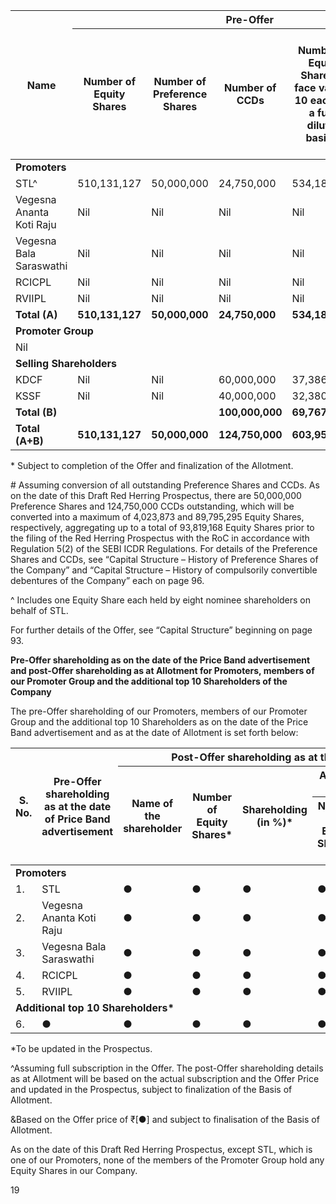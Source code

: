 <table><thead><tr><th rowspan="2">Name</th><th colspan="5">Pre-Offer</th><th colspan="2">Post-Offer*</th></tr><tr><th>Number of Equity Shares</th><th>Number of Preference Shares</th><th>Number of CCDs</th><th>Number of Equity Shares of face value ₹ 10 each (on a fully diluted basis)#</th><th>Percentage of pre-Offer paid-up Equity Share Capital (on a fully diluted basis)# (%)</th><th>Number of Equity Shares</th><th>Percentage of post-Offer paid-up Equity Share capital (%)</th></tr></thead><tbody><tr><td colspan="8"><strong>Promoters</strong></td></tr><tr><td>STL^</td><td>510,131,127</td><td>50,000,000</td><td>24,750,000</td><td>534,182,589</td><td>88.45</td><td>●</td><td>●</td></tr><tr><td>Vegesna Ananta Koti Raju</td><td>Nil</td><td>Nil</td><td>Nil</td><td>Nil</td><td>Nil</td><td>●</td><td>●</td></tr><tr><td>Vegesna Bala Saraswathi</td><td>Nil</td><td>Nil</td><td>Nil</td><td>Nil</td><td>Nil</td><td>●</td><td>●</td></tr><tr><td>RCICPL</td><td>Nil</td><td>Nil</td><td>Nil</td><td>Nil</td><td>Nil</td><td>●</td><td>●</td></tr><tr><td>RVIIPL</td><td>Nil</td><td>Nil</td><td>Nil</td><td>Nil</td><td>Nil</td><td>●</td><td>●</td></tr><tr><td><strong>Total (A)</strong></td><td><strong>510,131,127</strong></td><td><strong>50,000,000</strong></td><td><strong>24,750,000</strong></td><td><strong>534,182,589</strong></td><td><strong>88.45</strong></td><td></td><td></td></tr><tr><td colspan="8"><strong>Promoter Group</strong></td></tr><tr><td colspan="8">Nil</td></tr><tr><td colspan="8"><strong>Selling Shareholders</strong></td></tr><tr><td>KDCF</td><td>Nil</td><td>Nil</td><td>60,000,000</td><td>37,386,997</td><td>6.19</td><td>●</td><td>●</td></tr><tr><td>KSSF</td><td>Nil</td><td>Nil</td><td>40,000,000</td><td>32,380,709</td><td>5.36</td><td>●</td><td>●</td></tr><tr><td><strong>Total (B)</strong></td><td></td><td></td><td><strong>100,000,000</strong></td><td><strong>69,767,706</strong></td><td><strong>11.55</strong></td><td></td><td></td></tr><tr><td><strong>Total (A+B)</strong></td><td><strong>510,131,127</strong></td><td><strong>50,000,000</strong></td><td><strong>124,750,000</strong></td><td><strong>603,950,295</strong></td><td><strong>100.00</strong></td><td></td><td></td></tr></tbody></table>

\* Subject to completion of the Offer and finalization of the Allotment.

\# Assuming conversion of all outstanding Preference Shares and CCDs. As on the date of this Draft Red Herring Prospectus, there are 50,000,000 Preference Shares and 124,750,000 CCDs outstanding, which will be converted into a maximum of 4,023,873 and 89,795,295 Equity Shares, respectively, aggregating up to a total of 93,819,168 Equity Shares prior to the filing of the Red Herring Prospectus with the RoC in accordance with Regulation 5(2) of the SEBI ICDR Regulations. For details of the Preference Shares and CCDs, see “Capital Structure – History of Preference Shares of the Company” and “Capital Structure – History of compulsorily convertible debentures of the Company” each on page 96.

^ Includes one Equity Share each held by eight nominee shareholders on behalf of STL.

For further details of the Offer, see “Capital Structure” beginning on page 93.

**Pre-Offer shareholding as on the date of the Price Band advertisement and post-Offer shareholding as at Allotment for Promoters, members of our Promoter Group and the additional top 10 Shareholders of the Company**

The pre-Offer shareholding of our Promoters, members of our Promoter Group and the additional top 10 Shareholders as on the date of the Price Band advertisement and as at the date of Allotment is set forth below:

<table><thead><tr><th rowspan="3">S. No.</th><th rowspan="3">Pre-Offer shareholding as at the date of Price Band advertisement</th><th colspan="6">Post-Offer shareholding as at the date of Allotment^&</th></tr><tr><th rowspan="2">Name of the shareholder</th><th rowspan="2">Number of Equity Shares*</th><th rowspan="2">Shareholding (in %)*</th><th colspan="2">At the lower end of the price band (₹[●])</th><th colspan="2">At the upper end of the price band (₹[●])</th></tr><tr><th>Number of Equity Shares*(1)</th><th>Shareholding (in %)*</th><th>Number of Equity Shares*</th><th>Shareholding (in %)*</th></tr></thead><tbody><tr><td colspan="8"><strong>Promoters</strong></td></tr><tr><td>1.</td><td>STL</td><td>●</td><td>●</td><td>●</td><td>●</td><td>●</td><td>●</td></tr><tr><td>2.</td><td>Vegesna Ananta Koti Raju</td><td>●</td><td>●</td><td>●</td><td>●</td><td>●</td><td>●</td></tr><tr><td>3.</td><td>Vegesna Bala Saraswathi</td><td>●</td><td>●</td><td>●</td><td>●</td><td>●</td><td>●</td></tr><tr><td>4.</td><td>RCICPL</td><td>●</td><td>●</td><td>●</td><td>●</td><td>●</td><td>●</td></tr><tr><td>5.</td><td>RVIIPL</td><td>●</td><td>●</td><td>●</td><td>●</td><td>●</td><td>●</td></tr><tr><td colspan="8"><strong>Additional top 10 Shareholders*</strong></td></tr><tr><td>6.</td><td>●</td><td>●</td><td>●</td><td>●</td><td>●</td><td>●</td><td>●</td></tr></tbody></table>

\*To be updated in the Prospectus.

^Assuming full subscription in the Offer. The post-Offer shareholding details as at Allotment will be based on the actual subscription and the Offer Price and updated in the Prospectus, subject to finalization of the Basis of Allotment.

&Based on the Offer price of ₹[●] and subject to finalisation of the Basis of Allotment.

As on the date of this Draft Red Herring Prospectus, except STL, which is one of our Promoters, none of the members of the Promoter Group hold any Equity Shares in our Company.

19